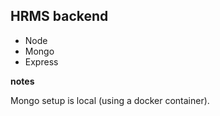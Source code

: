 ## HRMS backend

- Node
- Mongo
- Express

__notes__

Mongo setup is local (using a docker container).